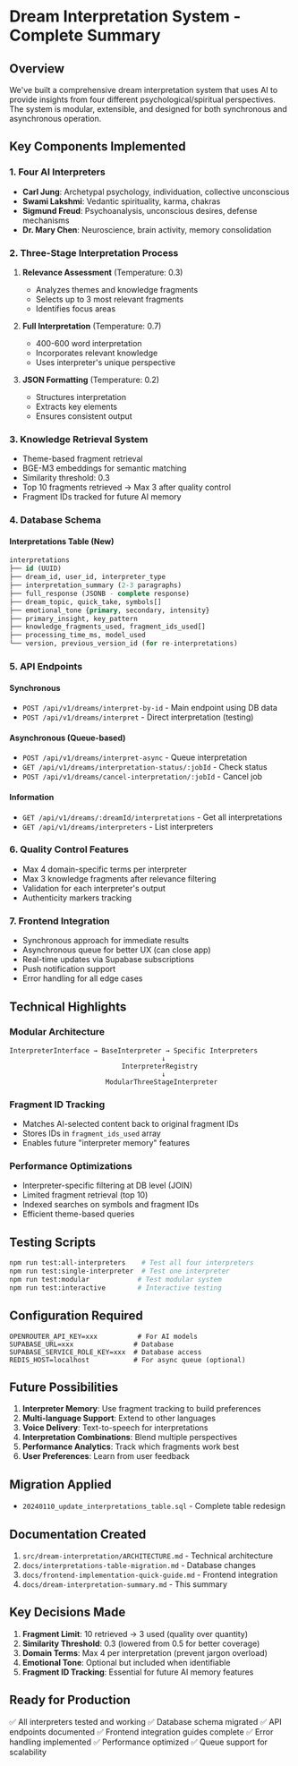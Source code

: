 # Dream Interpretation System - Complete Summary

## Overview

We've built a comprehensive dream interpretation system that uses AI to provide insights from four different psychological/spiritual perspectives. The system is modular, extensible, and designed for both synchronous and asynchronous operation.

## Key Components Implemented

### 1. Four AI Interpreters
- **Carl Jung**: Archetypal psychology, individuation, collective unconscious
- **Swami Lakshmi**: Vedantic spirituality, karma, chakras
- **Sigmund Freud**: Psychoanalysis, unconscious desires, defense mechanisms
- **Dr. Mary Chen**: Neuroscience, brain activity, memory consolidation

### 2. Three-Stage Interpretation Process
1. **Relevance Assessment** (Temperature: 0.3)
   - Analyzes themes and knowledge fragments
   - Selects up to 3 most relevant fragments
   - Identifies focus areas

2. **Full Interpretation** (Temperature: 0.7)
   - 400-600 word interpretation
   - Incorporates relevant knowledge
   - Uses interpreter's unique perspective

3. **JSON Formatting** (Temperature: 0.2)
   - Structures interpretation
   - Extracts key elements
   - Ensures consistent output

### 3. Knowledge Retrieval System
- Theme-based fragment retrieval
- BGE-M3 embeddings for semantic matching
- Similarity threshold: 0.3
- Top 10 fragments retrieved → Max 3 after quality control
- Fragment IDs tracked for future AI memory

### 4. Database Schema

#### Interpretations Table (New)
```sql
interpretations
├── id (UUID)
├── dream_id, user_id, interpreter_type
├── interpretation_summary (2-3 paragraphs)
├── full_response (JSONB - complete response)
├── dream_topic, quick_take, symbols[]
├── emotional_tone {primary, secondary, intensity}
├── primary_insight, key_pattern
├── knowledge_fragments_used, fragment_ids_used[]
├── processing_time_ms, model_used
└── version, previous_version_id (for re-interpretations)
```

### 5. API Endpoints

#### Synchronous
- `POST /api/v1/dreams/interpret-by-id` - Main endpoint using DB data
- `POST /api/v1/dreams/interpret` - Direct interpretation (testing)

#### Asynchronous (Queue-based)
- `POST /api/v1/dreams/interpret-async` - Queue interpretation
- `GET /api/v1/dreams/interpretation-status/:jobId` - Check status
- `POST /api/v1/dreams/cancel-interpretation/:jobId` - Cancel job

#### Information
- `GET /api/v1/dreams/:dreamId/interpretations` - Get all interpretations
- `GET /api/v1/dreams/interpreters` - List interpreters

### 6. Quality Control Features
- Max 4 domain-specific terms per interpreter
- Max 3 knowledge fragments after relevance filtering
- Validation for each interpreter's output
- Authenticity markers tracking

### 7. Frontend Integration
- Synchronous approach for immediate results
- Asynchronous queue for better UX (can close app)
- Real-time updates via Supabase subscriptions
- Push notification support
- Error handling for all edge cases

## Technical Highlights

### Modular Architecture
```
InterpreterInterface → BaseInterpreter → Specific Interpreters
                                      ↓
                            InterpreterRegistry
                                      ↓
                        ModularThreeStageInterpreter
```

### Fragment ID Tracking
- Matches AI-selected content back to original fragment IDs
- Stores IDs in `fragment_ids_used` array
- Enables future "interpreter memory" features

### Performance Optimizations
- Interpreter-specific filtering at DB level (JOIN)
- Limited fragment retrieval (top 10)
- Indexed searches on symbols and fragment IDs
- Efficient theme-based queries

## Testing Scripts
```bash
npm run test:all-interpreters    # Test all four interpreters
npm run test:single-interpreter  # Test one interpreter
npm run test:modular            # Test modular system
npm run test:interactive        # Interactive testing
```

## Configuration Required
```env
OPENROUTER_API_KEY=xxx          # For AI models
SUPABASE_URL=xxx               # Database
SUPABASE_SERVICE_ROLE_KEY=xxx  # Database access
REDIS_HOST=localhost           # For async queue (optional)
```

## Future Possibilities
1. **Interpreter Memory**: Use fragment tracking to build preferences
2. **Multi-language Support**: Extend to other languages
3. **Voice Delivery**: Text-to-speech for interpretations
4. **Interpretation Combinations**: Blend multiple perspectives
5. **Performance Analytics**: Track which fragments work best
6. **User Preferences**: Learn from user feedback

## Migration Applied
- `20240110_update_interpretations_table.sql` - Complete table redesign

## Documentation Created
1. `src/dream-interpretation/ARCHITECTURE.md` - Technical architecture
2. `docs/interpretations-table-migration.md` - Database changes
3. `docs/frontend-implementation-quick-guide.md` - Frontend integration
4. `docs/dream-interpretation-summary.md` - This summary

## Key Decisions Made
1. **Fragment Limit**: 10 retrieved → 3 used (quality over quantity)
2. **Similarity Threshold**: 0.3 (lowered from 0.5 for better coverage)
3. **Domain Terms**: Max 4 per interpretation (prevent jargon overload)
4. **Emotional Tone**: Optional but included when identifiable
5. **Fragment ID Tracking**: Essential for future AI memory features

## Ready for Production
✅ All interpreters tested and working
✅ Database schema migrated
✅ API endpoints documented
✅ Frontend integration guides complete
✅ Error handling implemented
✅ Performance optimized
✅ Queue support for scalability